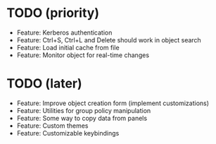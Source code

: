 # TODO (priority)

* Feature: Kerberos authentication
* Feature: Ctrl+S, Ctrl+L and Delete should work in object search
* Feature: Load initial cache from file
* Feature: Monitor object for real-time changes

# TODO (later)

* Feature: Improve object creation form (implement customizations)
* Feature: Utilities for group policy manipulation
* Feature: Some way to copy data from panels
* Feature: Custom themes
* Feature: Customizable keybindings
